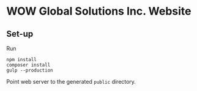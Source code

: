 # WOW Global Solutions Inc. Website

## Set-up
Run
```
npm install
composer install
gulp --production
```

Point web server to the generated `public` directory.